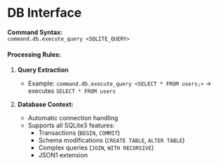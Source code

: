 # DB Interface
**Command Syntax:**  
`command.db.execute_query <SQLITE_QUERY>`

#### Processing Rules:
1. **Query Extraction**  
   - Example: `command.db.execute_query <SELECT * FROM users;>` → executes `SELECT * FROM users`

2. **Database Context:**
   - Automatic connection handling
   - Supports all SQLite3 features:
     - Transactions (`BEGIN`, `COMMIT`)
     - Schema modifications (`CREATE TABLE`, `ALTER TABLE`)
     - Complex queries (`JOIN`, `WITH RECURSIVE`)
     - JSON1 extension